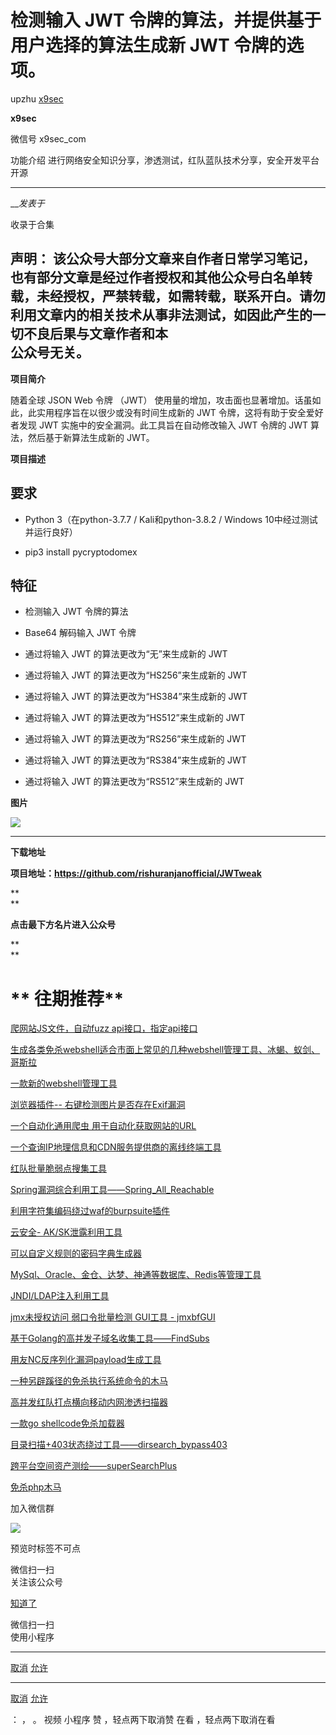 #  检测输入 JWT 令牌的算法，并提供基于用户选择的算法生成新 JWT 令牌的选项。

upzhu  [ x9sec ](javascript:void\(0\);)

**x9sec** ![]()

微信号 x9sec_com

功能介绍 进行网络安全知识分享，渗透测试，红队蓝队技术分享，安全开发平台开源

____

___发表于_

收录于合集

  
**声明：**
该公众号大部分文章来自作者日常学习笔记，也有部分文章是经过作者授权和其他公众号白名单转载，未经授权，严禁转载，如需转载，联系开白。请勿利用文章内的相关技术从事非法测试，如因此产生的一切不良后果与文章作者和本  
公众号无关。  
---  
  
  

  

 **项目简介**

  

随着全球 JSON Web 令牌 （JWT） 使用量的增加，攻击面也显著增加。话虽如此，此实用程序旨在以很少或没有时间生成新的 JWT
令牌，这将有助于安全爱好者发现 JWT 实施中的安全漏洞。此工具旨在自动修改输入 JWT 令牌的 JWT 算法，然后基于新算法生成新的 JWT。  

  

 **项目描述**

##  

##  **要求**

  * Python 3（在python-3.7.7 / Kali和python-3.8.2 / Windows 10中经过测试并运行良好）

  * pip3 install pycryptodomex

##

##  **特征**

  * 检测输入 JWT 令牌的算法

  * Base64 解码输入 JWT 令牌

  * 通过将输入 JWT 的算法更改为“无”来生成新的 JWT

  * 通过将输入 JWT 的算法更改为“HS256”来生成新的 JWT

  * 通过将输入 JWT 的算法更改为“HS384”来生成新的 JWT

  * 通过将输入 JWT 的算法更改为“HS512”来生成新的 JWT

  * 通过将输入 JWT 的算法更改为“RS256”来生成新的 JWT

  * 通过将输入 JWT 的算法更改为“RS384”来生成新的 JWT

  * 通过将输入 JWT 的算法更改为“RS512”来生成新的 JWT

  

 **图片**  

![](http://hk-proxy.gitwarp.com/https://raw.githubusercontent.com/tuchuang9/tc1/refs/heads/main/public/20230622112436.png)

  

  

 ****

 **下载地址**

 **项目地址：https://github.com/rishuranjanofficial/JWTweak**

 **  
**

 **点击最下方名片进入公众号**  

 **  
**

# **  往期推荐**  

[爬网站JS文件，自动fuzz
api接口，指定api接口](http://mp.weixin.qq.com/s?__biz=MzU3MDU5ODg1Ng==&mid=2247485069&idx=1&sn=e94bad6d0f927441b7cb5c533d2e369d&chksm=fcedb22acb9a3b3cfb57e9d40f8898c51fa4c9fa3562bd112b5d489f9cba5cf81637d1558b53&scene=21#wechat_redirect)  

[生成各类免杀webshell适合市面上常见的几种webshell管理工具、冰蝎、蚁剑、哥斯拉](http://mp.weixin.qq.com/s?__biz=MzU3MDU5ODg1Ng==&mid=2247485058&idx=1&sn=ac47be9a9d0c6aba0ec991e5213a903e&chksm=fcedb225cb9a3b3312a895ec7da3819216fde632546b644f943a6b31c3b6efa6db3624f6edf7&scene=21#wechat_redirect)  

[一款新的webshell管理工具](http://mp.weixin.qq.com/s?__biz=MzU3MDU5ODg1Ng==&mid=2247485049&idx=1&sn=e02753cc60ea620882710bf9cf7b23b0&chksm=fcedb2decb9a3bc82b6dc1d9da9bc9c112ceedf608732c8d3338b04c4ffa5b44ebe28355272c&scene=21#wechat_redirect)  

[浏览器插件--
右键检测图片是否存在Exif漏洞](http://mp.weixin.qq.com/s?__biz=MzU3MDU5ODg1Ng==&mid=2247485033&idx=1&sn=184c7486a3fb0f06b27885e881146561&chksm=fcedb2cecb9a3bd82564162a5a013261acad3b244ba67af527b211175701b5ebc617f731fafe&scene=21#wechat_redirect)  

[一个自动化通用爬虫
用于自动化获取网站的URL](http://mp.weixin.qq.com/s?__biz=MzU3MDU5ODg1Ng==&mid=2247485003&idx=1&sn=914d8bcd37af1e43ea293b20a6b7976e&chksm=fcedb2eccb9a3bfa7174dfba94b4b85570ab818f875acbcef26163c173ae7c67c4c153f6d191&scene=21#wechat_redirect)  

[一个查询IP地理信息和CDN服务提供商的离线终端工具](http://mp.weixin.qq.com/s?__biz=MzU3MDU5ODg1Ng==&mid=2247484994&idx=1&sn=55a0986b58d7bff15e8f55fd4b495204&chksm=fcedb2e5cb9a3bf3bc6d55f4e292fa43b4cb563012593b0f7832c040e0616f2aac53975dc31b&scene=21#wechat_redirect)  

[红队批量脆弱点搜集工具](http://mp.weixin.qq.com/s?__biz=MzU3MDU5ODg1Ng==&mid=2247484965&idx=1&sn=70e48cdcb7683b227bc3f8d8efd05a6a&chksm=fcedb282cb9a3b942c93edec939bf9943a66d7345c40916e3c17a369ace2d0a9eed83ccf5ae8&scene=21#wechat_redirect)  

[Spring漏洞综合利用工具——Spring_All_Reachable](http://mp.weixin.qq.com/s?__biz=MzU3MDU5ODg1Ng==&mid=2247484989&idx=1&sn=bfa97e5279e921e26631b9f93a75eefe&chksm=fcedb29acb9a3b8c178d47f04eaee53aabeb8e27b2c06e12d7f8a0916ea288b2a7ad94f4da3e&scene=21#wechat_redirect)  

[利用字符集编码绕过waf的burpsuite插件](http://mp.weixin.qq.com/s?__biz=MzU3MDU5ODg1Ng==&mid=2247484894&idx=1&sn=33cec3b0baa230be290d7c62935d0dd5&chksm=fcedb179cb9a386f103c044a2fcb481e31efc4358c808b38c7d4cd961ec99cbd72ac80175b8a&scene=21#wechat_redirect)  

[云安全-
AK/SK泄露利用工具](http://mp.weixin.qq.com/s?__biz=MzU3MDU5ODg1Ng==&mid=2247484850&idx=1&sn=785ebf6284c536262a08a6713cbcac8a&chksm=fcedb115cb9a38030cfe0024ecd722b3269d6eeddcd0845433f73ab68660ed776019b7a1f649&scene=21#wechat_redirect)  

[可以自定义规则的密码字典生成器](http://mp.weixin.qq.com/s?__biz=MzU3MDU5ODg1Ng==&mid=2247484816&idx=1&sn=80a19335226b0e242a36a85486c541fc&chksm=fcedb137cb9a382100c0fbb51875de2a1183f46acccced953d4ee927c3f627d8d8e4a3f660d4&scene=21#wechat_redirect)  

[MySql、Oracle、金仓、达梦、神通等数据库、Redis等管理工具](http://mp.weixin.qq.com/s?__biz=MzU3MDU5ODg1Ng==&mid=2247484787&idx=1&sn=766263e71666745fca6a1fe71b016170&chksm=fcedb1d4cb9a38c2cccc8c58afb34b31677974540d45ad9db5f032c0eba6c7ff26527c0dbd2c&scene=21#wechat_redirect)  

[JNDI/LDAP注入利用工具](http://mp.weixin.qq.com/s?__biz=MzU3MDU5ODg1Ng==&mid=2247484743&idx=1&sn=42224dd27e62cb0d7a5cbdebf4dbbf19&chksm=fcedb1e0cb9a38f6b091c5a753c80b411bb92197ea02439a0493886ad55b7203fed057ec7718&scene=21#wechat_redirect)  

[jmx未授权访问 弱口令批量检测 GUI工具 -
jmxbfGUI](http://mp.weixin.qq.com/s?__biz=MzU3MDU5ODg1Ng==&mid=2247484738&idx=1&sn=3d7cf4b2ec5bc5a92de3db9c57fe036e&chksm=fcedb1e5cb9a38f3e8d8fce41bfd4ac22d001c075bfe2f1425f1a90643ede8b93bce377fa787&scene=21#wechat_redirect)  

[基于Golang的高并发子域名收集工具——FindSubs](http://mp.weixin.qq.com/s?__biz=MzU3MDU5ODg1Ng==&mid=2247484731&idx=1&sn=cedd1f26bfe4227ae8932c77163d6938&chksm=fcedb19ccb9a388a5a3a5cb2ce9dcbfe0cc19e48846c590014d2894707f4f10fbd37579575bb&scene=21#wechat_redirect)  

[用友NC反序列化漏洞payload生成工具](http://mp.weixin.qq.com/s?__biz=MzU3MDU5ODg1Ng==&mid=2247484724&idx=1&sn=d78ecac847f9245ac0275968fec10fa7&chksm=fcedb193cb9a38851d51cc14f0a07a659bfed23a1faab5a326260241eed995fe7c0378c13c05&scene=21#wechat_redirect)  

[一种另辟蹊径的免杀执行系统命令的木马](http://mp.weixin.qq.com/s?__biz=MzU3MDU5ODg1Ng==&mid=2247484697&idx=1&sn=5daa5b99580bffd7e3db48bebd8e4fa2&chksm=fcedb1becb9a38a841f3fe2f6c6cdbfed5728b9171abcb1eee7645d6659d59e3a5148e7a6b7d&scene=21#wechat_redirect)  

[高并发红队打点横向移动内网渗透扫描器](http://mp.weixin.qq.com/s?__biz=MzU3MDU5ODg1Ng==&mid=2247484625&idx=1&sn=24e58636f61c0f4542ea0aac467f774f&chksm=fcedb076cb9a396043968b283c67962c72b195f11646afd66db8d4b799701d066528838b3c14&scene=21#wechat_redirect)  

[一款go
shellcode免杀加载器](http://mp.weixin.qq.com/s?__biz=MzU3MDU5ODg1Ng==&mid=2247484617&idx=1&sn=1b67b44ccc3f1e8056ce9ac15d4d90e4&chksm=fcedb06ecb9a3978f20b354be309e0f4ebbbc6d34ed283e937e872ec6a92564e13110b483b61&scene=21#wechat_redirect)  

[目录扫描+403状态绕过工具——dirsearch_bypass403](http://mp.weixin.qq.com/s?__biz=MzU3MDU5ODg1Ng==&mid=2247484589&idx=1&sn=76a011ac81b8751e29374283b7dc2f94&chksm=fcedb00acb9a391c83816dfb653ea260e15bf80341585917d1bd892081e618f4ab430d404390&scene=21#wechat_redirect)  

[跨平台空间资产测绘——superSearchPlus](http://mp.weixin.qq.com/s?__biz=MzU3MDU5ODg1Ng==&mid=2247484580&idx=1&sn=3beacb4e755b075c6eaf1cf805887719&chksm=fcedb003cb9a3915567143f81f553865ed6a872972b921c62093d5faa9de98d631f534ac426f&scene=21#wechat_redirect)  

[免杀php木马](http://mp.weixin.qq.com/s?__biz=MzU3MDU5ODg1Ng==&mid=2247484572&idx=1&sn=fcaefb5ae7793ad3576913b769a536a6&chksm=fcedb03bcb9a392dd11898b6f918b4a0daf23c414bff586ead9a7fc0d850f5e045aa025632f4&scene=21#wechat_redirect)  

  

  

加入微信群  

![](http://hk-proxy.gitwarp.com/https://raw.githubusercontent.com/tuchuang9/tc1/refs/heads/main/public/20230622112438.png)

  

  

预览时标签不可点

微信扫一扫  
关注该公众号

[知道了](javascript:;)

微信扫一扫  
使用小程序

****

[取消](javascript:void\(0\);) [允许](javascript:void\(0\);)

****

[取消](javascript:void\(0\);) [允许](javascript:void\(0\);)

： ， 。   视频 小程序 赞 ，轻点两下取消赞 在看 ，轻点两下取消在看

